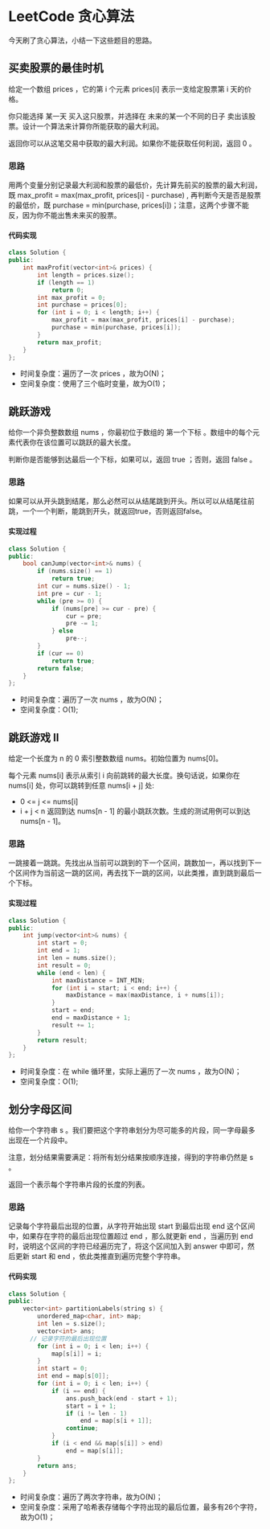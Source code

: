 # LeetCode 贪心算法


今天刷了贪心算法，小结一下这些题目的思路。

## 买卖股票的最佳时机
给定一个数组 prices ，它的第 i 个元素 prices[i] 表示一支给定股票第 i 天的价格。

你只能选择 某一天 买入这只股票，并选择在 未来的某一个不同的日子 卖出该股票。设计一个算法来计算你所能获取的最大利润。

返回你可以从这笔交易中获取的最大利润。如果你不能获取任何利润，返回 0 。

### 思路
用两个变量分别记录最大利润和股票的最低价，先计算先前买的股票的最大利润，既 max_profit = max(max_profit, prices[i] - purchase) , 再判断今天是否是股票的最低价，既 purchase = min(purchase, prices[i])；注意，这两个步骤不能反，因为你不能出售未来买的股票。

#### 代码实现
```cpp
class Solution {
public:
    int maxProfit(vector<int>& prices) {
        int length = prices.size();
        if (length == 1)
            return 0;
        int max_profit = 0;
        int purchase = prices[0];
        for (int i = 0; i < length; i++) {
            max_profit = max(max_profit, prices[i] - purchase);
            purchase = min(purchase, prices[i]);
        }
        return max_profit;
    }
};
```

- 时间复杂度：遍历了一次 prices ，故为O(N)；
- 空间复杂度：使用了三个临时变量，故为O(1)；


## 跳跃游戏
给你一个非负整数数组 nums ，你最初位于数组的 第一个下标 。数组中的每个元素代表你在该位置可以跳跃的最大长度。

判断你是否能够到达最后一个下标，如果可以，返回 true ；否则，返回 false 。

### 思路
如果可以从开头跳到结尾，那么必然可以从结尾跳到开头。所以可以从结尾往前跳，一个一个判断，能跳到开头，就返回true，否则返回false。

#### 实现过程
```cpp
class Solution {
public:
    bool canJump(vector<int>& nums) {
        if (nums.size() == 1)
            return true;
        int cur = nums.size() - 1;
        int pre = cur - 1;
        while (pre >= 0) {
            if (nums[pre] >= cur - pre) {
                cur = pre;
                pre -= 1;
            } else
                pre--;
        }
        if (cur == 0)
            return true;
        return false;
    }
};
```

- 时间复杂度：遍历了一次 nums ，故为O(N)；
- 空间复杂度：O(1);


## 跳跃游戏 II
给定一个长度为 n 的 0 索引整数数组 nums。初始位置为 nums[0]。

每个元素 nums[i] 表示从索引 i 向前跳转的最大长度。换句话说，如果你在 nums[i] 处，你可以跳转到任意 nums[i + j] 处:

- 0 <= j <= nums[i] 
- i + j < n
返回到达 nums[n - 1] 的最小跳跃次数。生成的测试用例可以到达 nums[n - 1]。

### 思路
一跳接着一跳跳。先找出从当前可以跳到的下一个区间，跳数加一，再以找到下一个区间作为当前这一跳的区间，再去找下一跳的区间，以此类推，直到跳到最后一个下标。

#### 实现过程
```cpp
class Solution {
public:
    int jump(vector<int>& nums) {
        int start = 0;
        int end = 1;
        int len = nums.size();
        int result = 0;
        while (end < len) {
            int maxDistance = INT_MIN;
            for (int i = start; i < end; i++) {
                maxDistance = max(maxDistance, i + nums[i]);
            }
            start = end;
            end = maxDistance + 1;
            result += 1;
        }
        return result;
    }
};
```

- 时间复杂度：在 while 循环里，实际上遍历了一次 nums ，故为O(N)；
- 空间复杂度：O(1);


## 划分字母区间
给你一个字符串 s 。我们要把这个字符串划分为尽可能多的片段，同一字母最多出现在一个片段中。

注意，划分结果需要满足：将所有划分结果按顺序连接，得到的字符串仍然是 s 。

返回一个表示每个字符串片段的长度的列表。

### 思路
记录每个字符最后出现的位置，从字符开始出现 start 到最后出现 end 这个区间中，如果存在字符的最后出现位置超过 end ，那么就更新 end ，当遍历到 end 时，说明这个区间的字符已经遍历完了，将这个区间加入到 answer 中即可，然后更新 start 和 end ，依此类推直到遍历完整个字符串。

#### 代码实现
```cpp
class Solution {
public:
    vector<int> partitionLabels(string s) {
        unordered_map<char, int> map;
        int len = s.size();
        vector<int> ans;
	  // 记录字符的最后出现位置
        for (int i = 0; i < len; i++) {
            map[s[i]] = i;
        }
        int start = 0;
        int end = map[s[0]];
        for (int i = 0; i < len; i++) {
            if (i == end) {
                ans.push_back(end - start + 1);
                start = i + 1;
                if (i != len - 1)
                    end = map[s[i + 1]];
                continue;
            }
            if (i < end && map[s[i]] > end)
                end = map[s[i]];
        }
        return ans;
    }
};
```

- 时间复杂度：遍历了两次字符串，故为O(N)；
- 空间复杂度：采用了哈希表存储每个字符出现的最后位置，最多有26个字符，故为O(1)；
